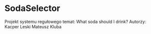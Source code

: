 # SodaSelector
Projekt systemu regułowego
temat: What soda should I drink?
Autorzy:
  Kacper Leski
  Mateusz Kluba
